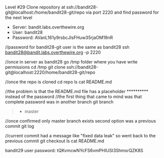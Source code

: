 Level #29 Clone repository at ssh://bandit28-git@localhost:/home/bandit28-git/repo via port 2220 and find password for the next level

- Server: bandit.labs.overthewire.org
- User: bandit28
- Password: AVanL161y9rsbcJIsFHuw35rjaOM19nR

//password for bandit28-git user is the same as bandit28
ssh bandit28@bandit.labs.overthewire.org -p 2220

//once in server as bandit28 go /tmp folder where you have write permissions
cd /tmp
git clone ssh://bandit28-git@localhost:2220/home/bandit28-git/repo

//once the repo is cloned
cd repo
ls
cat README.md

//the problem is that the README.md file has a placeholder ********** instead of the password
//the first thing that came to mind was that complete password was in another branch
git branch
>* master

//once confirmed only master branch exists second option was a previous commit
git log

//current commit had a message like "fixed data leak" so went back to the previous commit
git checkout <previous commit id>
ls
cat README.md

bandit29 user password: tQKvmcwNYcFS6vmPHIUSI3ShmsrQZK8S
